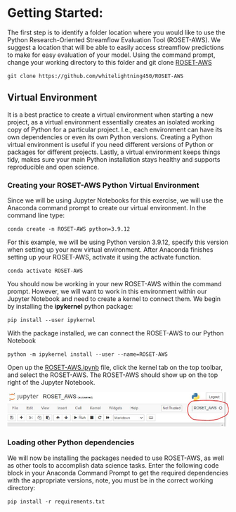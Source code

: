 




# Getting Started: 
The first step is to identify a folder location where you would like to use the Python Research-Oriented Streamflow Evaluation Tool (ROSET-AWS).
We suggest a location that will be able to easily access streamflow predictions to make for easy evaluation of your model.
Using the command prompt, change your working directory to this folder and git clone [ROSET-AWS](https://github.com/whitelightning450/ROSET-AWS)

    git clone https://github.com/whitelightning450/ROSET-AWS 


## Virtual Environment
It is a best practice to create a virtual environment when starting a new project, as a virtual environment essentially creates an isolated working copy of Python for a particular project. 
I.e., each environment can have its own dependencies or even its own Python versions.
Creating a Python virtual environment is useful if you need different versions of Python or packages for different projects.
Lastly, a virtual environment keeps things tidy, makes sure your main Python installation stays healthy and supports reproducible and open science.

### Creating your ROSET-AWS Python Virtual Environment
Since we will be using Jupyter Notebooks for this exercise, we will use the Anaconda command prompt to create our virtual environment. 
In the command line type: 

    conda create -n ROSET-AWS python=3.9.12

For this example, we will be using Python version 3.9.12, specify this version when setting up your new virtual environment.
After Anaconda finishes setting up your ROSET-AWS, activate it using the activate function.

    conda activate ROSET-AWS

You should now be working in your new ROSET-AWS within the command prompt. 
However, we will want to work in this environment within our Jupyter Notebook and need to create a kernel to connect them.
We begin by installing the **ipykernel** python package:

    pip install --user ipykernel

With the package installed, we can connect the ROSET-AWS to our Python Notebook

    python -m ipykernel install --user --name=ROSET-AWS

Open up the [ROSET-AWS.ipynb](./ROSET-AWS/ROSET_AWS.ipynb.ipynb) file, click the kernel tab on the top toolbar, and select the ROSET-AWS. 
The ROSET-AWS should show up on the top right of the Jupyter Notebook.

![Notebook_env](./Images/ROSET-Kernel.JPG)



### Loading other Python dependencies
We will now be installing the packages needed to use ROSET-AWS, as well as other tools to accomplish data science tasks.
Enter the following code block in your Anaconda Command Prompt to get the required dependencies with the appropriate versions, note, you must be in the correct working directory:

    pip install -r requirements.txt
